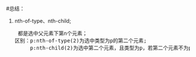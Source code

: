 #总结：
1.  nth-of-type、nth-child;<br/><pre>
    都是选中父元素下第n个元素；
    区别：p:nth-of-type(2)为选中类型为p的第二个元素;
    　　　p:nth-child(2)为选中第二个元素，且类型为p，若第二个元素不为p类型，则什么都不选中;
